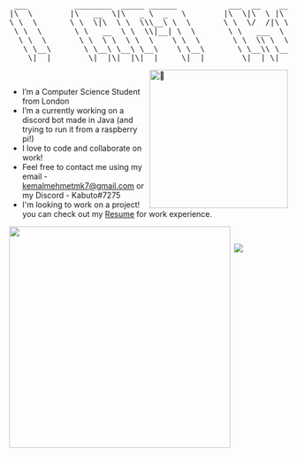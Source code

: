 

<pre>
 ___          ________  _____ ______           ___  __    ________  ________  ___  ___  _________  ________     
|\  \        |\   __  \|\   _ \  _   \        |\  \|\  \ |\   __  \|\   __  \|\  \|\  \|\___   ___\\   __  \    
\ \  \       \ \  \|\  \ \  \\\__\ \  \       \ \  \/  /|\ \  \|\  \ \  \|\ /\ \  \\\  \|___ \  \_\ \  \|\  \   
 \ \  \       \ \   __  \ \  \\|__| \  \       \ \   ___  \ \   __  \ \   __  \ \  \\\  \   \ \  \ \ \  \\\  \  
  \ \  \       \ \  \ \  \ \  \    \ \  \       \ \  \\ \  \ \  \ \  \ \  \|\  \ \  \\\  \   \ \  \ \ \  \\\  \ 
   \ \__\       \ \__\ \__\ \__\    \ \__\       \ \__\\ \__\ \__\ \__\ \_______\ \_______\   \ \__\ \ \_______\
    \|__|        \|__|\|__|\|__|     \|__|        \|__| \|__|\|__|\|__|\|_______|\|_______|    \|__|  \|_______|
</pre>
<p>&nbsp;<img align="right" width="250" alt="🦑" src="https://count.getloli.com/get/@:kabuto-mk7?theme=gelbooru"></p>

- I’m a Computer Science Student from London
- I’m a currently working on a discord bot made in Java (and trying to run it from a raspberry pi!)
- I love to code and collaborate on work!
- Feel free to contact me using my email - kemalmehmetmk7@gmail.com or my Discord - Kabuto#7275
- I'm looking to work on a project! you can check out my <a href="https://drive.google.com/file/d/1U3zUH84RrbiJQ1Ac7opHKC2ko7geSpte/view?usp=sharing">Resume</a> for work experience.


<p>&nbsp;<img align="left"  width="400" src="https://github-readme-stats.vercel.app/api?username=kabuto-mk7&theme=dark&show_icons=true"/></p>
<p>&nbsp;<img align="bottom rightt" src="https://user-images.githubusercontent.com/22963968/114021347-e3c48b80-9870-11eb-8bc8-998bf39b4d0d.png"/></p>
